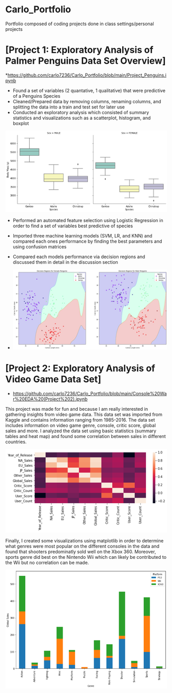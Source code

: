 # Carlo_Portfolio
Portfolio composed of coding projects done in class settings/personal projects
# [Project 1: Exploratory Analysis of Palmer Penguins Data Set Overview]

*https://github.com/carlo7236/Carlo_Portfolio/blob/main/Project_Penguins.ipynb

* Found a set of variables (2 quantative, 1 qualitative) that were predictive of a Penguins Species
* Cleaned/Prepared data by removing columns, renaming columns, and splitting the data into a train and test set for later use
* Conducted an exploratory analysis which consisted of summary statistics and visualizations such as a scatterplot, histogram, and boxplot

![](images/BoxPlot.png)

* Performed an automated feature selection using Logistic Regression in order to find a set of variables best predictive of species
* Imported three machine learning models (SVM, LR, and KNN) and compared each ones performance by finding the best parameters and using confusion matrices  
* Compared each models performance via decision regions and discussed them in detail in the discussion section

* ![](https://github.com/carlo7236/Carlo_Portfolio/blob/main/images/Decision.jpg)

# [Project 2: Exploratory Analysis of Video Game Data Set]

* https://github.com/carlo7236/Carlo_Portfolio/blob/main/Console%20War%20EDA%20(Project%202).ipynb

This project was made for fun and because I am really interested in gathering insights from video game data. This data set was imported from Kaggle and contains information ranging from 1985-2016. The data set includes information on video game genre, console, critic score, global sales and more. I analyzed the data set using basic statistics (summary tables and heat map) and found some correlation between sales in different countries. 

![](https://github.com/carlo7236/Carlo_Portfolio/blob/main/images/Heatmap.png)

Finally, I created some visualizations using matplotlib in order to determine what genres were most popular on the different consoles in the data and found that shooters predominatly sold well on the Xbox 360. Moreover, sports genre did best on the Nintendo Wii which can likely be contributed to the Wii but no correlation can be made. 

![](https://github.com/carlo7236/Carlo_Portfolio/blob/main/images/GlobalSales.png)
